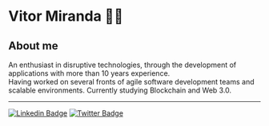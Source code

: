 # Vitor Miranda 👨‍💻 

## About me
An enthusiast in disruptive technologies, through the development of applications with more than 10 years experience.
<br/> Having worked on several fronts of agile software development teams and scalable environments. Currently studying Blockchain and Web 3.0.


<hr/>


[![Linkedin Badge](https://img.shields.io/twitter/url?color=white&label=linkedin&logo=linkedin&style=for-the-badge&url=https%3A%2F%2Ftwitter.com%2Fvigmiranda)](https://www.linkedin.com/in/vitorgomesmiranda/)
[![Twitter Badge](https://img.shields.io/twitter/url?color=white&label=Twitter&logo=Twitter&style=for-the-badge&url=https%3A%2F%2Ftwitter.com%2Fvigmiranda)](https://twitter.com/vigmiranda)

<!--
**vigmiranda/vigmiranda** is a ✨ _special_ ✨ repository because its `README.md` (this file) appears on your GitHub profile.

Here are some ideas to get you started:

- 🔭 I’m currently working on ...
- 🌱 I’m currently learning ...
- 👯 I’m looking to collaborate on ...
- 🤔 I’m looking for help with ...
- 💬 Ask me about ...
- 📫 How to reach me: ...
- 😄 Pronouns: ...
- ⚡ Fun fact: ...
-->
